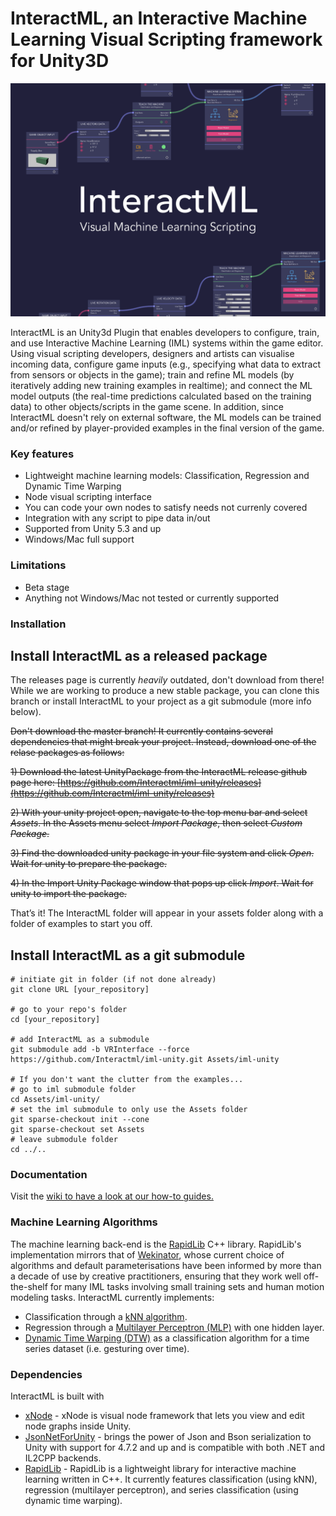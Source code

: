 # InteractML, an Interactive Machine Learning Visual Scripting framework for Unity3D

<p align="center">
  <img src="https://github.com/Interactml/site/blob/master/images/title_web.png">
</p>

InteractML is an Unity3d Plugin that enables developers to configure, train, and use Interactive Machine Learning (IML) systems within the game editor. Using visual scripting developers, designers and artists can visualise incoming data, configure game inputs (e.g., specifying what data to extract from sensors or objects in the game); train and refine ML models (by iteratively adding new training examples in realtime); and connect the ML model outputs (the real-time predictions calculated based on the training data) to other objects/scripts in the game scene. In addition, since InteractML doesn't rely on external software, the ML models can be trained and/or refined by player-provided examples in the final version of the game.

### Key features
* Lightweight machine learning models: Classification, Regression and Dynamic Time Warping
* Node visual scripting interface
* You can code your own nodes to satisfy needs not currenly covered
* Integration with any script to pipe data in/out
* Supported from Unity 5.3 and up
* Windows/Mac full support 

### Limitations
* Beta stage
* Anything not Windows/Mac not tested or currently supported

### Installation

## Install InteractML as a released package
The releases page is currently *heavily* outdated, don't download from there! While we are working to produce a new stable package, you can clone this branch or install InteractML to your project as a git submodule (more info below).

~~Don't download the master branch! It currently contains several dependencies that might break your project. Instead, download one of the relase packages as follows:~~

~~1) Download the latest UnityPackage from the InteractML release github page here: [https://github.com/Interactml/iml-unity/releases](https://github.com/Interactml/iml-unity/releases)~~

~~2) With your unity project open, navigate to the top menu bar and select _Assets_. In the Assets menu select _Import Package_, then select _Custom Package_.~~

~~3) Find the downloaded unity package in your file system and click _Open_. Wait for unity to prepare the package.~~

~~4) In the Import Unity Package window that pops up click _Import_. Wait for unity to import the package.~~

That’s it! The InteractML folder will appear in your assets folder along with a folder of examples to start you off.

## Install InteractML as a git submodule
```
# initiate git in folder (if not done already)
git clone URL [your_repository]

# go to your repo's folder
cd [your_repository]

# add InteractML as a submodule
git submodule add -b VRInterface --force https://github.com/Interactml/iml-unity.git Assets/iml-unity

# If you don't want the clutter from the examples...
# go to iml submodule folder
cd Assets/iml-unity/
# set the iml submodule to only use the Assets folder 
git sparse-checkout init --cone
git sparse-checkout set Assets
# leave submodule folder
cd ../..
```

### Documentation
Visit the [wiki to have a look at our how-to guides.](https://github.com/Interactml/iml-unity/wiki)

### Machine Learning Algorithms
The machine learning back-end is the [RapidLib](https://github.com/mzed/RapidLib) C++ library. RapidLib's implementation mirrors that of [Wekinator](http://www.wekinator.org/), whose current choice of algorithms and default parameterisations have been informed by more than a decade of use by creative practitioners, ensuring that they work well off-the-shelf for many IML tasks involving small training sets and human motion modeling tasks. InteractML currently implements:
* Classification through a [kNN algorithm](https://en.wikipedia.org/wiki/K-nearest_neighbors_algorithm).
* Regression through a [Multilayer Perceptron (MLP)](https://en.wikipedia.org/wiki/Multilayer_perceptron) with one hidden layer. 
* [Dynamic Time Warping (DTW)](https://en.wikipedia.org/wiki/Dynamic_time_warping) as a classification algorithm for a time series dataset (i.e. gesturing over time).

### Dependencies
InteractML is built with 
* [xNode](https://github.com/Siccity/xNode) - xNode is visual node framework that lets you view and edit node graphs inside Unity.
* [JsonNetForUnity](https://assetstore.unity.com/packages/tools/input-management/json-net-for-unity-11347) - brings the power of Json and Bson serialization to Unity with support for 4.7.2 and up and is compatible with both .NET and IL2CPP backends.
* [RapidLib](https://github.com/mzed/RapidLib) - RapidLib is a lightweight library for interactive machine learning written in C++. It currently features classification (using kNN), regression (multilayer perceptron), and series classification (using dynamic time warping).


